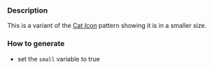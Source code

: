 ### Description
This is a variant of the [Cat Icon](./?p=atoms-cat-icon) pattern showing it is in a smaller size.

### How to generate
* set the `small` variable to true
